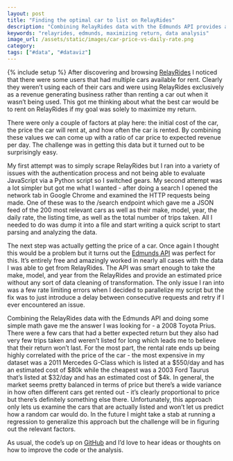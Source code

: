 ```yaml
---
layout: post
title: "Finding the optimal car to list on RelayRides"
description: "Combining RelayRides data with the Edmunds API provides an interesting look into the best car to list on RelayRides."
keywords: "relayrides, edmunds, maximizing return, data analysis"
image_url: /assets/static/images/car-price-vs-daily-rate.png
category:
tags: ["#data", "#dataviz"]
---
```

{% include setup %}
After discovering and browsing [RelayRides](https://relayrides.com/) I noticed that there were some users that had multiple cars available for rent. Clearly they weren’t using each of their cars and were using RelayRides exclusively as a revenue generating business rather than renting a car out when it wasn’t being used. This got me thinking about what the best car would be to rent on RelayRides if my goal was solely to maximize my return.

There were only a couple of factors at play here: the initial cost of the car, the price the car will rent at, and how often the car is rented. By combining these values we can come up with a ratio of car price to expected revenue per day. The challenge was in getting this data but it turned out to be surprisingly easy.

My first attempt was to simply scrape RelayRides but I ran into a variety of issues with the authentication process and not being able to evaluate JavaScript via a Python script so I switched gears. My second attempt was a lot simpler but got me what I wanted - after doing a search I opened the network tab in Google Chrome and examined the HTTP requests being made. One of these was to the /search endpoint which gave me a JSON feed of the 200 most relevant cars as well as their make, model, year, the daily rate, the listing time, as well as the total number of trips taken. All I needed to do was dump it into a file and start writing a quick script to start parsing and analyzing the data.

<div class="thumbnail">
  <amp-img src="{{ IMG_PATH }}relay-rides-screenshot.png" alt="RelayRides /search endpoint"  width="1433" height="795" layout="responsive"></amp-img>
</div>

The next step was actually getting the price of a car. Once again I thought this would be a problem but it turns out the <a href="http://developer.edmunds.com/" target="_blank">Edmunds API</a> was perfect for this. It’s entirely free and amazingly worked in nearly all cases with the data I was able to get from RelayRides. The API was smart enough to take the make, model, and year from the RelayRides and provide an estimated price without any sort of data cleaning of transformation. The only issue I ran into was a few rate limiting errors when I decided to parallelize my script but the fix was to just introduce a delay between consecutive requests and retry if I ever encountered an issue.

<div class="thumbnail">
  <amp-img src="{{ IMG_PATH }}relay-rides-analysis-excel.png" alt="Final result of the analysis"  width="1140" height="748" layout="responsive"></amp-img>
</div>

Combining the RelayRides data with the Edmunds API and doing some simple math gave me the answer I was looking for - a 2008 Toyota Prius. There were a few cars that had a better expected return but they also had very few trips taken and weren’t listed for long which leads me to believe that their return won’t last. For the most part, the rental rate ends up being highly correlated with the price of the car - the most expensive in my dataset was a 2011 Mercedes G-Class which is listed at a $550/day and has an estimated cost of $80k while the cheapest was a 2003 Ford Taurus that’s listed at $32/day and has an estimated cost of $4k. In general, the market seems pretty balanced in terms of price but there’s a wide variance in how often different cars get rented out - it’s clearly proportional to price but there’s definitely something else there. Unfortunately, this approach only lets us examine the cars that are actually listed and won’t let us predict how a random car would do. In the future I might take a stab at running a regression to generalize this approach but the challenge will be in figuring out the relevant factors.

<div class="thumbnail">
  <amp-img src="{{ IMG_PATH }}car-price-vs-daily-rate.png" alt="Car prive vs daily rental rate"  width="828" height="617" layout="responsive"></amp-img>
</div>

As usual, the code’s up on [GitHub](https://github.com/dangoldin/relay-rides-analysis) and I’d love to hear ideas or thoughts on how to improve the code or the analysis.
